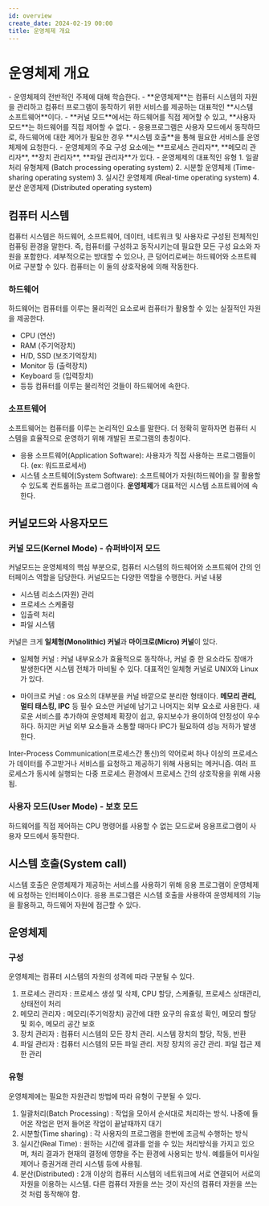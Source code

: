 ```yaml
---
id: overview
create_date: 2024-02-19 00:00
title: 운영체제 개요
---
```


# 운영체제 개요

<YouWillLearn>
- 운영체제의 전반적인 주제에 대해 학습한다.
- **운영체제**는 컴퓨터 시스템의 자원을 관리하고 컴퓨터 프로그램이 동작하기 위한 서비스를 제공하는 대표적인 **시스템 소프트웨어**이다.
- **커널 모드**에서는 하드웨어를 직접 제어할 수 있고, **사용자 모드**는 하드웨어를 직접 제어할 수 없다.
- 응용프로그램은 사용자 모드에서 동작하므로, 하드웨어에 대한 제어가 필요한 경우 **시스템 호출**을 통해 필요한 서비스를 운영체제에 요청한다.
- 운영체제의 주요 구성 요소에는 **프로세스 관리자**, **메모리 관리자**, **장치 관리자**, **파일 관리자**가 있다.
- 운영체제의 대표적인 유형
  1. 일괄처리 유형체제 (Batch processing operating system)
  2. 시분할 운영체제 (Time-sharing operating system)
  3. 실시간 운영체제 (Real-time operating system)
  4. 분산 운영체제 (Distributed operating system)
</YouWillLearn>

<InlineToc>
  <TocData />
</InlineToc>

<h2 id="computer-system">컴퓨터 시스템</h2>

컴퓨터 시스템은 하드웨어, 소프트웨어, 데이터, 네트워크 및 사용자로 구성된 전체적인 컴퓨팅 환경을 말한다. 즉, 컴퓨터를 구성하고 동작시키는데 필요한 모든 구성 요소와 자원을 포함한다. 세부적으로는 방대할 수 있으나, 큰 덩어리로써는 하드웨어와 소프트웨어로 구분할 수 있다. 컴퓨터는 이 둘의 상호작용에 의해 작동한다.

<h3 id="hardware">하드웨어</h3>

하드웨어는 컴퓨터를 이루는 물리적인 요소로써 컴퓨터가 활용할 수 있는 실질적인 자원을 제공한다.

- CPU (연산)
- RAM (주기억장치)
- H/D, SSD (보조기억장치)
- Monitor 등 (출력장치)
- Keyboard 등 (입력장치)
- 등등 컴퓨터를 이루는 물리적인 것들이 하드웨어에 속한다.

<h3 id="software">소프트웨어</h3>

소프트웨어는 컴퓨터를 이루는 논리적인 요소를 말한다. 더 정확히 말하자면 컴퓨터 시스템을 효율적으로 운영하기 위해 개발된 프로그램의 총칭이다. 

- 응용 소프트웨어(Application Software): 사용자가 직접 사용하는 프로그램들이다. (ex: 워드프로세서)
- 시스템 소프트웨어(System Software): 소프트웨어가 자원(하드웨어)을 잘 활용할 수 있도록 컨트롤하는 프로그램이다. **운영체제**가 대표적인 시스템 소프트웨어에 속한다. 


<h2 id="mode">커널모드와 사용자모드</h2>

<h3 id="kernel-mode">커널 모드(Kernel Mode) - 슈퍼바이저 모드</h3>

커널모드는 운영체제의 핵심 부분으로, 컴퓨터 시스템의 하드웨어와 소프트웨어 간의 인터페이스 역할을 담당한다.
커널모드는 다양한 역할을 수행한다.
커널 내붕
- 시스템 리소스(자원) 관리
- 프로세스 스케줄링
- 입출력 처리
- 파일 시스템

커널은 크게 **일체형(Monolithic) 커널**과 **마이크로(Micro) 커널**이 있다.

- 일체형 커널 : 커널 내부요소가 효율적으로 동작하나, 커널 중 한 요소라도 장애가 발생한다면 시스템 전체가 마비될 수 있다. 대표적인 일체형 커널로 UNIX와 Linux가 있다.

- 마이크로 커널 : os 요소의 대부분을 커널 바깥으로 분리한 형태이다. **메모리 관리, 멀티 태스킹, IPC** 등 필수 요소만 커널에 남기고 나머지는 외부 요소로 사용한다. 새로운 서비스를 추가하여 운영체제 확장이 쉽고, 유지보수가 용이하여 안정성이 우수하다.
하지만 커널 외부 요소들과 소통할 때마다 IPC가 필요하여 성능 저하가 발생한다.

<BoxWithTitle title="IPC">
Inter-Process Communication(프로세스간 통신)의 약어로써 하나 이상의 프로세스가 데이터를 주고받거나 서비스를 요청하고 제공하기 위해 사용되는 메커니즘. 여러 프로세스가 동시에 실행되는 다중 프로세스 환경에서 프로세스 간의 상호작용을 위해 사용됨.
</BoxWithTitle>

<h3 id="user-mode">사용자 모드(User Mode) - 보호 모드</h3>

하드웨어를 직접 제어하는 CPU 명령어를 사용할 수 없는 모드로써 응용프로그램이 사용자 모드에서 동작한다.

<h2 id="system-call">시스템 호출(System call)</h2>

시스템 호출은 운영체제가 제공하는 서비스를 사용하기 위해 응용 프로그램이 운영체제에 요청하는 인터페이스이다. 응용 프로그램은 시스템 호출을 사용하여 운영체제의 기능을 활용하고, 하드웨어 자원에 접근할 수 있다.

<h2 id="operation-software">운영체제</h2>

<h3 id="os-component">구성</h3>

운영체제는 컴퓨터 시스템의 자원의 성격에 따라 구분될 수 있다.

1. 프로세스 관리자 : 프로세스 생성 및 삭제, CPU 할당, 스케쥴링, 프로세스 상태관리, 상태전이 처리
2. 메모리 관리자 : 메모리(주기억장치) 공간에 대한 요구의 유효성 확인, 메모리 할당 및 회수, 메모리 공간 보호
3. 장치 관리자 : 컴퓨터 시스템의 모든 장치 관리. 시스템 장치의 할당, 작동, 반환
4. 파일 관리자 : 컴퓨터 시스템의 모든 파일 관리. 저장 장치의 공간 관리. 파일 접근 제한 관리

<h3 id="os-type">유형</h3>

운영체제에는 필요한 자원관리 방법에 따라 유형이 구분될 수 있다.

1. 일괄처리(Batch Processing) : 작업을 모아서 순서대로 처리하는 방식. 나중에 들어온 작업은 먼저 들어온 작업이 끝날때까지 대기
2. 시분할(Time sharing) : 각 사용자의 프로그램을 한번에 조금씩 수행하는 방식
3. 실시간(Real Time) : 원하는 시간에 결과를 얻을 수 있는 처리방식을 가지고 있으며, 처리 결과가 현재의 결정에 영향을 주는 환경에 사용되는 방식. 예를들어 미사일 제어나 증권거래 관리 시스템 등에 사용됨.
4. 분산(Distributed) : 2개 이상의 컴퓨터 시스템의 네트워크에 서로 연결되어 서로의 자원을 이용하는 시스템. 다른 컴퓨터 자원을 쓰는 것이 자신의 컴퓨터 자원을 쓰는 것 처럼 동작해야 함.
